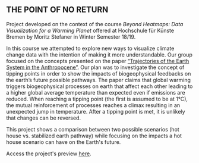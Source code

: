 ## THE POINT OF NO RETURN

Project developed on the context of the course _Beyond Heatmaps: Data Visualization for a Warming Planet_ offered at Hochschule für Künste Bremen by Moritz Stefaner in Winter Semester 18/19.

In this course we attempted to explore new ways to visualize climate change data with the intention of making it more understandable. Our group focused on the concepts presented on the paper [“Trajectories of the Earth System in the Anthropocene”](https://www.researchgate.net/publication/326876618_Trajectories_of_the_Earth_System_in_the_Anthropocene). Our plan was to investigate the concept of tipping points in order to show the impacts of biogeophysical feedbacks on the earth’s future possible pathways. The paper claims that global warming triggers biogeophysical processes on earth that affect each other leading to a higher global average temperature than expected even if emissions are reduced. When reaching a tipping point (the first is assumed to be at 1°C), the mutual reinforcement of processes reaches a climax resulting in an unexpected jump in temperature. After a tipping point is met, it is unlikely that changes can be reversed.

This project shows a comparison between two possible scenarios (hot house vs. stabilized earth pathway) while focusing on the impacts a hot house scenario can have on the Earth's future. 

Access the project's preview [here](https://meraki16.github.io/ThePointOfNoReturn/Index.html).

